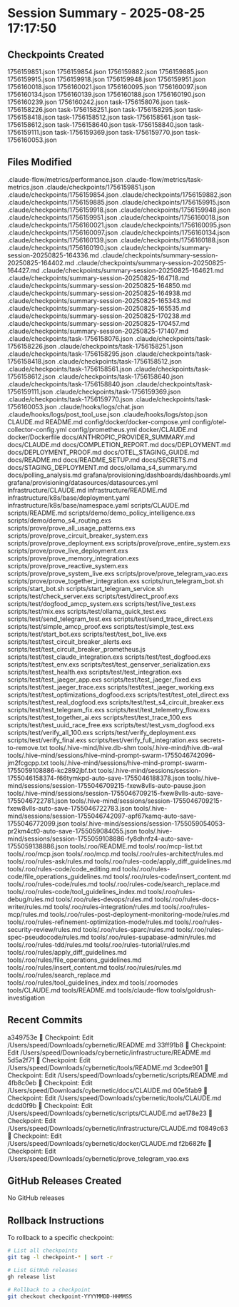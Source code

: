 # Session Summary - 2025-08-25 17:17:50

## Checkpoints Created
1756159851.json
1756159854.json
1756159882.json
1756159885.json
1756159915.json
1756159918.json
1756159948.json
1756159951.json
1756160018.json
1756160021.json
1756160095.json
1756160097.json
1756160134.json
1756160139.json
1756160188.json
1756160190.json
1756160239.json
1756160242.json
task-1756158076.json
task-1756158226.json
task-1756158251.json
task-1756158295.json
task-1756158418.json
task-1756158512.json
task-1756158561.json
task-1756158612.json
task-1756158640.json
task-1756158840.json
task-1756159111.json
task-1756159369.json
task-1756159770.json
task-1756160053.json

## Files Modified
.claude-flow/metrics/performance.json
.claude-flow/metrics/task-metrics.json
.claude/checkpoints/1756159851.json
.claude/checkpoints/1756159854.json
.claude/checkpoints/1756159882.json
.claude/checkpoints/1756159885.json
.claude/checkpoints/1756159915.json
.claude/checkpoints/1756159918.json
.claude/checkpoints/1756159948.json
.claude/checkpoints/1756159951.json
.claude/checkpoints/1756160018.json
.claude/checkpoints/1756160021.json
.claude/checkpoints/1756160095.json
.claude/checkpoints/1756160097.json
.claude/checkpoints/1756160134.json
.claude/checkpoints/1756160139.json
.claude/checkpoints/1756160188.json
.claude/checkpoints/1756160190.json
.claude/checkpoints/summary-session-20250825-164336.md
.claude/checkpoints/summary-session-20250825-164402.md
.claude/checkpoints/summary-session-20250825-164427.md
.claude/checkpoints/summary-session-20250825-164621.md
.claude/checkpoints/summary-session-20250825-164718.md
.claude/checkpoints/summary-session-20250825-164850.md
.claude/checkpoints/summary-session-20250825-164938.md
.claude/checkpoints/summary-session-20250825-165343.md
.claude/checkpoints/summary-session-20250825-165535.md
.claude/checkpoints/summary-session-20250825-170238.md
.claude/checkpoints/summary-session-20250825-170457.md
.claude/checkpoints/summary-session-20250825-171407.md
.claude/checkpoints/task-1756158076.json
.claude/checkpoints/task-1756158226.json
.claude/checkpoints/task-1756158251.json
.claude/checkpoints/task-1756158295.json
.claude/checkpoints/task-1756158418.json
.claude/checkpoints/task-1756158512.json
.claude/checkpoints/task-1756158561.json
.claude/checkpoints/task-1756158612.json
.claude/checkpoints/task-1756158640.json
.claude/checkpoints/task-1756158840.json
.claude/checkpoints/task-1756159111.json
.claude/checkpoints/task-1756159369.json
.claude/checkpoints/task-1756159770.json
.claude/checkpoints/task-1756160053.json
.claude/hooks/logs/chat.json
.claude/hooks/logs/post_tool_use.json
.claude/hooks/logs/stop.json
CLAUDE.md
README.md
config/docker/docker-compose.yml
config/otel-collector-config.yml
config/prometheus.yml
docker/CLAUDE.md
docker/Dockerfile
docs/ANTHROPIC_PROVIDER_SUMMARY.md
docs/CLAUDE.md
docs/COMPLETION_REPORT.md
docs/DEPLOYMENT.md
docs/DEPLOYMENT_PROOF.md
docs/OTEL_STAGING_GUIDE.md
docs/README.md
docs/README_SETUP.md
docs/SECRETS.md
docs/STAGING_DEPLOYMENT.md
docs/ollama_s4_summary.md
docs/polling_analysis.md
grafana/provisioning/dashboards/dashboards.yml
grafana/provisioning/datasources/datasources.yml
infrastructure/CLAUDE.md
infrastructure/README.md
infrastructure/k8s/base/deployment.yaml
infrastructure/k8s/base/namespace.yaml
scripts/CLAUDE.md
scripts/README.md
scripts/demo/demo_policy_intelligence.exs
scripts/demo/demo_s4_routing.exs
scripts/prove/prove_all_usage_patterns.exs
scripts/prove/prove_circuit_breaker_system.exs
scripts/prove/prove_deployment.exs
scripts/prove/prove_entire_system.exs
scripts/prove/prove_live_deployment.exs
scripts/prove/prove_memory_integration.exs
scripts/prove/prove_reactive_system.exs
scripts/prove/prove_system_live.exs
scripts/prove/prove_telegram_vao.exs
scripts/prove/prove_together_integration.exs
scripts/run_telegram_bot.sh
scripts/start_bot.sh
scripts/start_telegram_service.sh
scripts/test/check_server.exs
scripts/test/direct_proof.exs
scripts/test/dogfood_amcp_system.exs
scripts/test/live_test.exs
scripts/test/mix.exs
scripts/test/ollama_quick_test.exs
scripts/test/send_telegram_test.exs
scripts/test/send_trace_direct.exs
scripts/test/simple_amcp_proof.exs
scripts/test/simple_test.exs
scripts/test/start_bot.exs
scripts/test/test_bot_live.exs
scripts/test/test_circuit_breaker_alerts.exs
scripts/test/test_circuit_breaker_prometheus.js
scripts/test/test_claude_integration.exs
scripts/test/test_dogfood.exs
scripts/test/test_env.exs
scripts/test/test_genserver_serialization.exs
scripts/test/test_health.exs
scripts/test/test_integration.exs
scripts/test/test_jaeger_app.exs
scripts/test/test_jaeger_fixed.exs
scripts/test/test_jaeger_trace.exs
scripts/test/test_jaeger_working.exs
scripts/test/test_optimizations_dogfood.exs
scripts/test/test_otel_direct.exs
scripts/test/test_real_dogfood.exs
scripts/test/test_s4_circuit_breaker.exs
scripts/test/test_telegram_fix.exs
scripts/test/test_telemetry_flow.exs
scripts/test/test_together_ai.exs
scripts/test/test_trace_100.exs
scripts/test/test_uuid_race_free.exs
scripts/test/test_vsm_dogfood.exs
scripts/test/verify_all_100.exs
scripts/test/verify_deployment.exs
scripts/test/verify_final.exs
scripts/test/verify_full_integration.exs
secrets-to-remove.txt
tools/.hive-mind/hive.db-shm
tools/.hive-mind/hive.db-wal
tools/.hive-mind/sessions/hive-mind-prompt-swarm-1755046742096-jm2fcgcpp.txt
tools/.hive-mind/sessions/hive-mind-prompt-swarm-1755059108886-kc2892jbf.txt
tools/.hive-mind/sessions/session-1755046158374-f66tymkpd-auto-save-1755046188378.json
tools/.hive-mind/sessions/session-1755046709215-fxew8vlls-auto-pause.json
tools/.hive-mind/sessions/session-1755046709215-fxew8vlls-auto-save-1755046722781.json
tools/.hive-mind/sessions/session-1755046709215-fxew8vlls-auto-save-1755046722783.json
tools/.hive-mind/sessions/session-1755046742097-apf67kamq-auto-save-1755046772099.json
tools/.hive-mind/sessions/session-1755059054053-pr2km4ct0-auto-save-1755059084055.json
tools/.hive-mind/sessions/session-1755059108886-fy8dhnfz4-auto-save-1755059138886.json
tools/.roo/README.md
tools/.roo/mcp-list.txt
tools/.roo/mcp.json
tools/.roo/mcp.md
tools/.roo/rules-architect/rules.md
tools/.roo/rules-ask/rules.md
tools/.roo/rules-code/apply_diff_guidelines.md
tools/.roo/rules-code/code_editing.md
tools/.roo/rules-code/file_operations_guidelines.md
tools/.roo/rules-code/insert_content.md
tools/.roo/rules-code/rules.md
tools/.roo/rules-code/search_replace.md
tools/.roo/rules-code/tool_guidelines_index.md
tools/.roo/rules-debug/rules.md
tools/.roo/rules-devops/rules.md
tools/.roo/rules-docs-writer/rules.md
tools/.roo/rules-integration/rules.md
tools/.roo/rules-mcp/rules.md
tools/.roo/rules-post-deployment-monitoring-mode/rules.md
tools/.roo/rules-refinement-optimization-mode/rules.md
tools/.roo/rules-security-review/rules.md
tools/.roo/rules-sparc/rules.md
tools/.roo/rules-spec-pseudocode/rules.md
tools/.roo/rules-supabase-admin/rules.md
tools/.roo/rules-tdd/rules.md
tools/.roo/rules-tutorial/rules.md
tools/.roo/rules/apply_diff_guidelines.md
tools/.roo/rules/file_operations_guidelines.md
tools/.roo/rules/insert_content.md
tools/.roo/rules/rules.md
tools/.roo/rules/search_replace.md
tools/.roo/rules/tool_guidelines_index.md
tools/.roomodes
tools/CLAUDE.md
tools/README.md
tools/claude-flow
tools/goldrush-investigation

## Recent Commits
a349753e 🔖 Checkpoint: Edit /Users/speed/Downloads/cybernetic/README.md
33ff91b8 🔖 Checkpoint: Edit /Users/speed/Downloads/cybernetic/infrastructure/README.md
5d5a2f71 🔖 Checkpoint: Edit /Users/speed/Downloads/cybernetic/tools/README.md
3cdee901 🔖 Checkpoint: Edit /Users/speed/Downloads/cybernetic/scripts/README.md
4fb8c0eb 🔖 Checkpoint: Edit /Users/speed/Downloads/cybernetic/docs/CLAUDE.md
00e5fab9 🔖 Checkpoint: Edit /Users/speed/Downloads/cybernetic/tools/CLAUDE.md
dcdd0f9b 🔖 Checkpoint: Edit /Users/speed/Downloads/cybernetic/scripts/CLAUDE.md
ae178e23 🔖 Checkpoint: Edit /Users/speed/Downloads/cybernetic/infrastructure/CLAUDE.md
f0849c63 🔖 Checkpoint: Edit /Users/speed/Downloads/cybernetic/docker/CLAUDE.md
f2b682fe 🔖 Checkpoint: Edit /Users/speed/Downloads/cybernetic/prove_telegram_vao.exs

## GitHub Releases Created
No GitHub releases

## Rollback Instructions
To rollback to a specific checkpoint:
```bash
# List all checkpoints
git tag -l checkpoint-* | sort -r

# List GitHub releases
gh release list

# Rollback to a checkpoint
git checkout checkpoint-YYYYMMDD-HHMMSS
```
